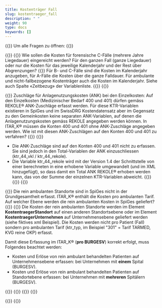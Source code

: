 ```yaml
---
title: Kostenträger Fall 
slug: kostentraeger_fall
description: " "
weight: 90
type: docs
keywords: []
---
```


{{<faqBlock>}}
Um alle Fragen zu öffnen: {{<collapsibleGroupCommand groupId="kostentraeger">}}

{{<numberedList>}}
{{<listItem>}}
Wie sollen die Kosten für forensische C-Fälle (mehrere Jahre Liegedauer) eingereicht werden? Für den ganzen Fall (ganze Liegedauer) oder nur die Kosten für das jeweilige Kalenderjahr und der Rest über Abgrenzungen?
{{<collapsibleBlock groupId="kostentraeger">}}
Für B- und C-Fälle sind die Kosten im Kalenderjahr anzugeben, für A-Fälle die Kosten über die ganze Falldauer. Für ambulante und nicht-fallbezogene Kostenträger auch die Kosten im Kalenderjahr. Siehe auch Spalte «Zeitbezug» der Variablenliste.
{{</collapsibleBlock>}}
{{</listItem>}}

{{<listItem>}}
Zuschläge für Anlagenutzungskosten (ANK) bei den Einzelkosten:  Auf den Einzelkosten (Medizinischer Bedarf 400 und 401) dürfen gemäss REKOLE® ANK-Zuschläge erfasst werden. Für diese KTR-Variablen existieren in SpiGes und im SwissDRG Kostendatensatz aber im Gegensatz zu den Gemeinkosten keine separaten ANK-Variablen, auf denen die Anlagenutzungskosten gemäss REKOLE angegeben werden können. In ITAR_K® müssen die Konten 400 und 401 ohne ANK-Zuschläge angegeben werden. Wie ist mit diesen ANK-Zuschlägen auf den Konten 400 und 401 zu verfahren?
{{<collapsibleBlock groupId="kostentraeger">}}
{{<markdown>}}

-	Die ANK-Zuschläge sind auf den Konten 400 und 401 nicht zu erfassen. Sie sind jedoch in den Total-Variablen der ANK einzuschliessen (ktr_44_vkl / ktr_44_rekole).
-	Die Variable ktr_44_rekole wird mit der Version 1.4 der Schnittstelle von einer berechneten in eine erhobene Variable umgewandelt (und im XML hinzugefügt), so dass damit ein Total ANK REKOLE® erhoben werden kann, das von der Summe der einzelnen KTR-Variablen abweicht.
{{</markdown>}}
{{</collapsibleBlock>}}
{{</listItem>}}

{{<listItem>}}
Die rein ambulanten Standorte sind in SpiGes nicht in der Grundgesamtheit erfasst. ITAR_K® enthält die Kosten pro ambulanten Tarif. Auf welcher Ebene werden die rein ambulanten Kosten in SpiGes geliefert?
{{<collapsibleBlock groupId="kostentraeger">}}
{{<markdown>}}
Die Kosten der rein ambulanten Standorte werden im Element **KostentraegerStandort** auf einen anderen Standortsebene oder im Element **KostentraegerUnternehmen** auf Unternehmensebene geliefert werden (siehe fiktives xml Beispiel). Die Kosten werden nicht pro Patient (Fall) sondern pro ambulanten Tarif (ktr_typ, im Beispiel "301" = Tarif TARMED, KVG reine OKP) erfasst.

Damit diese Erfassung im ITAR_K® (**pro BURGESV**) korrekt erfolgt, muss Folgendes beachtet werden:

- Kosten und Erlöse von rein ambulant behandelten Patienten auf Unternehmensebene erfassen: bei Unternehmen mit **einem** Spital (BURGESV).
- Kosten und Erlöse von rein ambulant behandelten Patienten auf Standortebene erfassen: bei Unternehmen mit **mehreren** Spitälern (BURGESV).

{{<insertImage image="xml_tarifambu.png" class="edge max-w-70">}}
{{</markdown>}}
{{</collapsibleBlock>}}
{{</listItem>}}

{{</numberedList>}}
{{</faqBlock>}}
